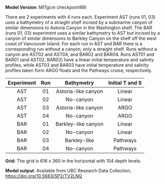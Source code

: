**Model Version**: MITgcm checkpoint66l

There are 2 experiments with 4 runs each. Experiment AST (runs 01, 03) uses a bathymetry of a straight shelf incised by a submarine canyon of similar dimensions to
Astoria Canyon in the Washington shelf. The BAR (runs 01, 03) experiment uses a similar bathymetry to AST but incised by a canyon of similar dimensions to Barkley Canyon
on the shelf off the west coast of Vancouver Island. For each run in AST and BAR there is a corresponding run without a canyon, only a straight shelf. Runs without
a canyon are AST02 and AST04, and BAR02 and BAR04. Runs AST01 and BAR01 (and AST02, BAR02) have a linear initial temperature and salinity profiles, while AST03 and BAR03
have initial temperature and salinity profiles taken form ARGO floats and the Pathways cruise, respectively.


|Experiment|Run|Bathymetry|Initial T and S|
|:-:|:-:|:-:|:-:|
|AST|01|Astoria-like canyon|Linear|
|AST|02|No-canyon|Linear|
|AST|03|Astoria-like canyon|ARGO|
|AST|04|No-canyon|ARGO|
|BAR|01|Barkley-like canyon|Linear|
|BAR|02|No-canyon|Linear|
|BAR|03|Barkley-like|Pathways|
|BAR|04|No-canyon|Pathways|


**Grid**: The grid is 616 x 360 in the horizontal with 104 depth levels.
 
**Model output**: Available from UBC Research Data Collection, https://doi.org/10.5683/SP2/TV2LNQ 
